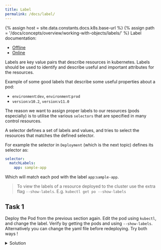 ```yaml
---
title: Label
permalink: /docs/label/
---
```

{% assign host = site.data.constants.docs.k8s.base-url %}
{% assign path = '/docs/concepts/overview/working-with-objects/labels/' %}
Label documentation:
* [Offline]({{host.offline}}{{path}})
* [Online]({{host.online}}{{path}})

Labels are key value pairs that describe resources in kubernetes. Labels should be used to identify and describe useful and important attributes for the resources.

Example of some good labels that describe some useful properties about a pod:
- `environment`:`dev`, `environment`:`prod`
- `version`:`v10.2`, `version`:`v11.0`

The reason we want to assign proper labels to our resources (pods especially) is to utilise the various `selectors` that are specified in many control resources.

A selector defines a set of labels and values, and tries to select the resources that matches the defined selector.

For example the selector in `Deployment` (which is the next topic) defines its selector as:

```YAML
selector:
  matchLabels:
    app: sample-app
```
Which will match each pod with the label `app`:`sample-app`.

> To view the labels of a resource deployed to the cluster use the extra flag `--show-labels`. E.g. `kubectl get po --show-labels`

## Task 1
Deploy the Pod from the previous section again.
Edit the pod using `kubectl`, and change the label. Verify by getting the pods and using `--show-labels`. Alternatively you can change the yaml file before redeploying. Try both ways !

<details>
 <summary>Solution</summary>
 <div markdown="1">

### Solution: Labels and pods

 - `kubectl edit deployment [deployment-name]` opens a editor. Change the label there.
 - Or just edit the .yaml file in your favourite editor before redeploying.
 - Verify by `kubectl get pod --show-labels`

 ```yaml
 kind: Pod
 metadata:
   name: myapp-pod
   labels:
     newLabel: helloWorld
```

 </div>
</details>
